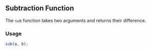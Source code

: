 ## Subtraction Function

The `sub` function takes two arguments and returns their difference.

### Usage
```javascript
sub(a, b);
```